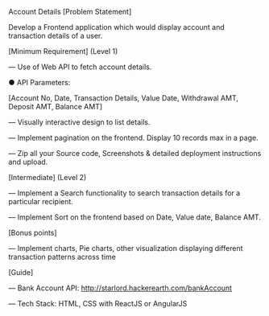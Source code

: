 Account Details
[Problem Statement]

Develop a Frontend application which would display account and transaction details of a user.

 

[Minimum Requirement] ​(Level 1)

— Use of Web API to fetch account details.

● API Parameters:

[Account No, Date, Transaction Details, Value Date, Withdrawal AMT, Deposit AMT, Balance AMT]

— Visually interactive design to list​ details.

— Implement pagination on the frontend. Display 10 records max in a page.

— Zip all your Source code, Screenshots & detailed deployment instructions and upload.


 

[Intermediate] ​(Level 2)

— Implement a Search functionality to search transaction details for a particular recipient.

— Implement Sort on the frontend based on Date, Value date, Balance AMT.

 

[Bonus points]

— Implement charts, Pie charts, other visualization displaying different transaction patterns across time

 

[Guide]

— Bank Account API: http://starlord.hackerearth.com/bankAccount

— Tech Stack: HTML, CSS with ReactJS or AngularJS